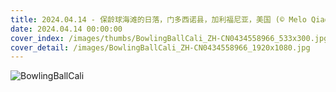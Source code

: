 ```yaml
---
title: 2024.04.14 - 保龄球海滩的日落，门多西诺县，加利福尼亚，美国 (© Melo Qiao/Getty Images)
date: 2024.04.14 00:00:00
cover_index: /images/thumbs/BowlingBallCali_ZH-CN0434558966_533x300.jpg
cover_detail: /images/BowlingBallCali_ZH-CN0434558966_1920x1080.jpg
---
```


![BowlingBallCali](/images/BowlingBallCali_ZH-CN0434558966_1920x1080.jpg)
